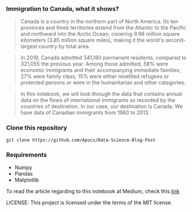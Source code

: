 ### Immigration to Canada, what it shows?

> Canada is a country in the northern part of North America. Its ten provinces and three territories extend from the Atlantic to the Pacific and northward into the Arctic Ocean, covering 9.98 million square kilometers (3.85 million square miles), making it the world's second-largest country by total area.

> In 2019, Canada admitted 341,180 permanent residents, compared to 321,055 the previous year. Among those admitted, 58% were economic immigrants and their accompanying immediate families; 27% were family class; 15% were either resettled refugees or protected persons or were in the humanitarian and other categories.

> In this notebook, we will look through the data that contains annual data on the flows of international immigrants as recorded by the countries of destination. In our case, our destination is Canada. We have data of Canadian immigrants from 1980 to 2013.

### Clone this repository
`git clone https://github.com/Apucs/Data-Science-Blog-Post
`
### Requirements
- Numpy
- Pandas
- Matplotlib

To read the article regarding to this notebook at Medium, check this [link](https://medium.com/@apu3660/immigration-to-canada-what-it-shows-e722bab4122f?sk=1d0f71a90a0ff87afca1f29a5f5cebee)





LICENSE: This project is licensed under the terms of the MIT license.
